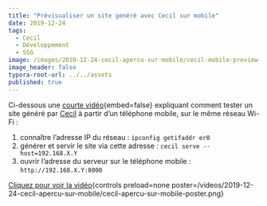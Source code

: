 ```yaml
---
title: "Prévisualiser un site genéré avec Cecil sur mobile"
date: 2019-12-24
tags:
  - Cecil
  - Développement
  - SSG
image: /images/2019-12-24-cecil-apercu-sur-mobile/cecil-mobile-preview.png
image_header: false
typora-root-url: ../../assets
published: true
---
```

Ci-dessous une [courte vidéo](/videos/2019-12-24-cecil-apercu-sur-mobile/cecil-apercu-sur-mobile.mp4){embed=false}
 expliquant comment tester un site généré par [Cecil](https://cecil.app) à partir d’un téléphone mobile, sur le même réseau Wi-Fi :

1. connaître l’adresse IP du réseau : `ipconfig getifaddr er0`
2. générer et servir le site via cette adresse : `cecil serve --host=192.168.X.Y`
3. ouvrir l’adresse du serveur sur le téléphone mobile : `http://192.168.X.Y:8000`

<!-- break -->
[Cliquez pour voir la vidéo](/videos/2019-12-24-cecil-apercu-sur-mobile/cecil-apercu-sur-mobile.mp4 "Prévisualiser un site genéré avec Cecil sur mobile"){controls preload=none poster=/videos/2019-12-24-cecil-apercu-sur-mobile/cecil-apercu-sur-mobile-poster.png}
